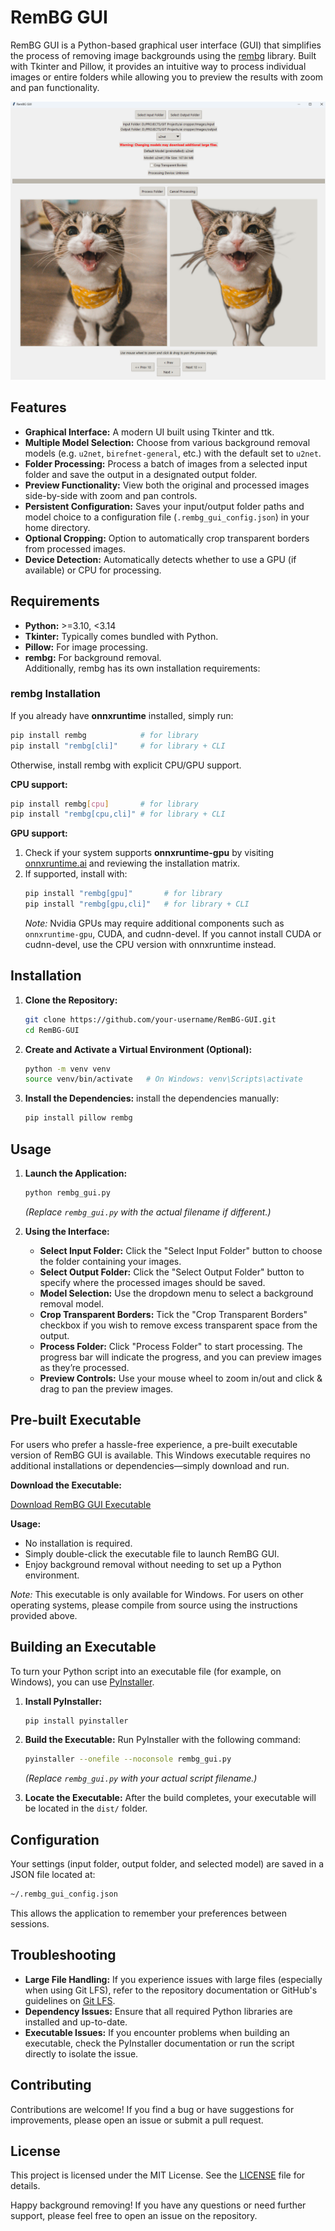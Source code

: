 # RemBG GUI

RemBG GUI is a Python-based graphical user interface (GUI) that simplifies the process of removing image backgrounds using the [rembg](https://github.com/danielgatis/rembg) library. Built with Tkinter and Pillow, it provides an intuitive way to process individual images or entire folders while allowing you to preview the results with zoom and pan functionality.

![App Preview](app_preview.png)


## Features

- **Graphical Interface:** A modern UI built using Tkinter and ttk.
- **Multiple Model Selection:** Choose from various background removal models (e.g. `u2net`, `birefnet-general`, etc.) with the default set to `u2net`.
- **Folder Processing:** Process a batch of images from a selected input folder and save the output in a designated output folder.
- **Preview Functionality:** View both the original and processed images side-by-side with zoom and pan controls.
- **Persistent Configuration:** Saves your input/output folder paths and model choice to a configuration file (`.rembg_gui_config.json`) in your home directory.
- **Optional Cropping:** Option to automatically crop transparent borders from processed images.
- **Device Detection:** Automatically detects whether to use a GPU (if available) or CPU for processing.

## Requirements

- **Python:** >=3.10, <3.14
- **Tkinter:** Typically comes bundled with Python.
- **Pillow:** For image processing.
- **rembg:** For background removal.  
  Additionally, rembg has its own installation requirements:

### rembg Installation

If you already have **onnxruntime** installed, simply run:
```sh
pip install rembg            # for library
pip install "rembg[cli]"     # for library + CLI
```

Otherwise, install rembg with explicit CPU/GPU support.

**CPU support:**
```sh
pip install rembg[cpu]       # for library
pip install "rembg[cpu,cli]" # for library + CLI
```

**GPU support:**
1. Check if your system supports **onnxruntime-gpu** by visiting [onnxruntime.ai](https://onnxruntime.ai) and reviewing the installation matrix.
2. If supported, install with:
   ```sh
   pip install "rembg[gpu]"       # for library
   pip install "rembg[gpu,cli]"   # for library + CLI
   ```
   *Note:* Nvidia GPUs may require additional components such as `onnxruntime-gpu`, CUDA, and cudnn-devel. If you cannot install CUDA or cudnn-devel, use the CPU version with onnxruntime instead.

## Installation

1. **Clone the Repository:**
   ```sh
   git clone https://github.com/your-username/RemBG-GUI.git
   cd RemBG-GUI
   ```

2. **Create and Activate a Virtual Environment (Optional):**
   ```sh
   python -m venv venv
   source venv/bin/activate   # On Windows: venv\Scripts\activate
   ```

3. **Install the Dependencies:**
    install the dependencies manually:
   ```sh
   pip install pillow rembg
   ```

## Usage

1. **Launch the Application:**
   ```sh
   python rembg_gui.py
   ```
   *(Replace `rembg_gui.py` with the actual filename if different.)*

2. **Using the Interface:**
   - **Select Input Folder:** Click the "Select Input Folder" button to choose the folder containing your images.
   - **Select Output Folder:** Click the "Select Output Folder" button to specify where the processed images should be saved.
   - **Model Selection:** Use the dropdown menu to select a background removal model.
   - **Crop Transparent Borders:** Tick the "Crop Transparent Borders" checkbox if you wish to remove excess transparent space from the output.
   - **Process Folder:** Click "Process Folder" to start processing. The progress bar will indicate the progress, and you can preview images as they’re processed.
   - **Preview Controls:** Use your mouse wheel to zoom in/out and click & drag to pan the preview images.

## Pre-built Executable

For users who prefer a hassle-free experience, a pre-built executable version of RemBG GUI is available. This Windows executable requires no additional installations or dependencies—simply download and run.

**Download the Executable:**

[Download RemBG GUI Executable](https://drive.google.com/file/d/1t9hXASicu6Uf8QWGvYjD_5wRSfxyig6_/view?usp=drive_link)

**Usage:**

- No installation is required.
- Simply double-click the executable file to launch RemBG GUI.
- Enjoy background removal without needing to set up a Python environment.

*Note:* This executable is only available for Windows. For users on other operating systems, please compile from source using the instructions provided above.



## Building an Executable

To turn your Python script into an executable file (for example, on Windows), you can use [PyInstaller](https://pyinstaller.org/).

1. **Install PyInstaller:**
   ```sh
   pip install pyinstaller
   ```

2. **Build the Executable:**
   Run PyInstaller with the following command:
   ```sh
   pyinstaller --onefile --noconsole rembg_gui.py
   ```
   *(Replace `rembg_gui.py` with your actual script filename.)*

3. **Locate the Executable:**
   After the build completes, your executable will be located in the `dist/` folder.

## Configuration

Your settings (input folder, output folder, and selected model) are saved in a JSON file located at:
```sh
~/.rembg_gui_config.json
```
This allows the application to remember your preferences between sessions.

## Troubleshooting

- **Large File Handling:** If you experience issues with large files (especially when using Git LFS), refer to the repository documentation or GitHub's guidelines on [Git LFS](https://git-lfs.github.com/).
- **Dependency Issues:** Ensure that all required Python libraries are installed and up-to-date.
- **Executable Issues:** If you encounter problems when building an executable, check the PyInstaller documentation or run the script directly to isolate the issue.

## Contributing

Contributions are welcome! If you find a bug or have suggestions for improvements, please open an issue or submit a pull request.

## License

This project is licensed under the MIT License. See the [LICENSE](LICENSE) file for details.

Happy background removing! If you have any questions or need further support, please feel free to open an issue on the repository.
